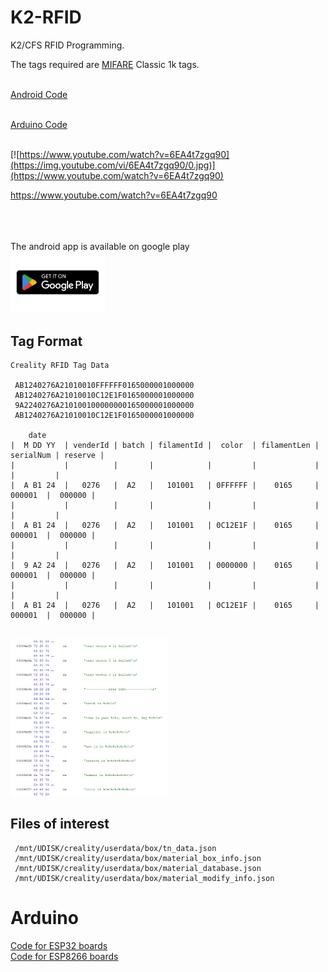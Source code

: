 # K2-RFID
K2/CFS RFID Programming.<br>

The tags required are <a href=https://en.wikipedia.org/wiki/MIFARE>MIFARE</a> Classic 1k tags.<br>


<br>
<a href=https://github.com/DnG-Crafts/K2-RFID/tree/main/Android/SpoolID>Android Code</a>
<br>
<br>

<a href=https://github.com/DnG-Crafts/K2-RFID/tree/main/Arduino>Arduino Code</a>
<br>
<br>

[![https://www.youtube.com/watch?v=6EA4t7zgq90](https://img.youtube.com/vi/6EA4t7zgq90/0.jpg)](https://www.youtube.com/watch?v=6EA4t7zgq90)

https://www.youtube.com/watch?v=6EA4t7zgq90<br>


<br><br><br>
The android app is available on google play<br>
<a href="https://play.google.com/store/apps/details?id=dngsoftware.spoolid&hl=en"><img src=https://github.com/DnG-Crafts/K2-RFID/blob/main/docs/gp.webp width="30%" height="30%"></a>
<br>



## Tag Format
```
Creality RFID Tag Data

 AB1240276A21010010FFFFFF0165000001000000
 AB1240276A21010010C12E1F0165000001000000
 9A2240276A210100100000000165000001000000
 AB1240276A21010010C12E1F0165000001000000
 
    date             
|  M DD YY  | venderId | batch | filamentId |  color  | filamentLen | serialNum | reserve |
|           |          |       |            |         |             |           |         |
|  A B1 24  |   0276   |  A2   |   101001   | 0FFFFFF |    0165     |   000001  |  000000 |
|           |          |       |            |         |             |           |         |
|  A B1 24  |   0276   |  A2   |   101001   | 0C12E1F |    0165     |   000001  |  000000 |
|           |          |       |            |         |             |           |         |
|  9 A2 24  |   0276   |  A2   |   101001   | 0000000 |    0165     |   000001  |  000000 |
|           |          |       |            |         |             |           |         |
|  A B1 24  |   0276   |  A2   |   101001   | 0C12E1F |    0165     |   000001  |  000000 |
  
```

<img src=https://github.com/DnG-Crafts/K2-RFID/blob/main/docs/ghi.jpg width=50% height=50%>




## Files of interest
```
 /mnt/UDISK/creality/userdata/box/tn_data.json
 /mnt/UDISK/creality/userdata/box/material_box_info.json
 /mnt/UDISK/creality/userdata/box/material_database.json
 /mnt/UDISK/creality/userdata/box/material_modify_info.json
```


# Arduino

<a href=https://github.com/DnG-Crafts/K2-RFID/tree/main/Arduino/ESP32>Code for ESP32 boards</a><br>
<a href=https://github.com/DnG-Crafts/K2-RFID/tree/main/Arduino/ESP8266>Code for ESP8266 boards</a>




